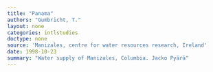 ```yaml
---
title: "Panama"
authors: "Gumbricht, T."
layout: none
categories: intlstudies
doctype: none
source: 'Manizales, centre for water resources research, Ireland'
date: 1998-10-23
summary: "Water supply of Manizales, Columbia. Jacko Pyärä"
---
```

